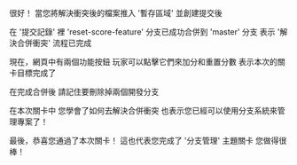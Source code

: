 很好！
當您將解決衝突後的檔案推入 '暫存區域' 
並創建提交後

在 '提交記錄' 裡
'reset-score-feature' 分支已成功合併到 'master' 分支
表示 '解決合併衝突' 流程已完成

現在，網頁中有兩個功能按鈕
玩家可以點擊它們來加分和重置分數
表示本次的關卡目標完成了

在完成合併後
請記住要刪除掉兩個開發分支

在本次關卡中
您學會了如何去解決合併衝突
也表示您已經可以使用分支系統來管理專案了！

最後，恭喜您通過了本次關卡！
這也代表您完成了 '分支管理' 主題關卡
您做得很棒！